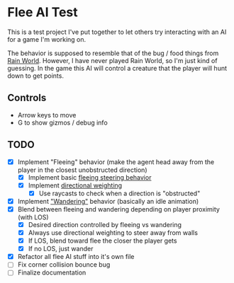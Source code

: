 # Flee AI Test

This is a test project I've put together to let others try interacting with an AI for a game I'm working on.

The behavior is supposed to resemble that of the bug / food things from [Rain World](https://store.steampowered.com/app/312520/Rain_World/). However, I have never played Rain World, so I'm just kind of guessing. In the game this AI will control a creature that the player will hunt down to get points.

## Controls

- Arrow keys to move
- G to show gizmos / debug info

## TODO

- [x] Implement "Fleeing" behavior (make the agent head away from the player in the closest unobstructed direction)
  - [x] Implement basic [fleeing steering behavior](https://www.youtube.com/watch?v=Q4MU7pkDYmQ)
  - [x] Implement [directional weighting](https://youtu.be/6BrZryMz-ac?t=115)
    - [x] Use raycasts to check when a direction is "obstructed"
- [x] Implement ["Wandering"](https://youtu.be/ujsR2vcJlLk) behavior (basically an idle animation)
- [x] Blend between fleeing and wandering depending on player proximity (with LOS)
  - [x] Desired direction controlled by fleeing vs wandering
  - [x] Always use directional weighting to steer away from walls
  - [x] If LOS, blend toward flee the closer the player gets
  - [x] If no LOS, just wander
- [x] Refactor all flee AI stuff into it's own file
- [ ] Fix corner collision bounce bug
- [ ] Finalize documentation
